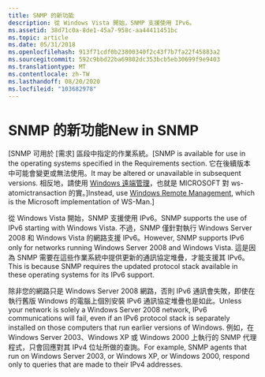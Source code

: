 ```yaml
---
title: SNMP 的新功能
description: 從 Windows Vista 開始，SNMP 支援使用 IPv6。
ms.assetid: 38d71c0a-8de1-45a7-958c-aa44411451bc
ms.topic: article
ms.date: 05/31/2018
ms.openlocfilehash: 913f71cdf0b23800340f2c43f7b7fa22f45883a2
ms.sourcegitcommit: 592c9bbd22ba69802dc353bcb5eb30699f9e9403
ms.translationtype: MT
ms.contentlocale: zh-TW
ms.lasthandoff: 08/20/2020
ms.locfileid: "103682978"
---
```

# <a name="new-in-snmp"></a><span data-ttu-id="5f2be-103">SNMP 的新功能</span><span class="sxs-lookup"><span data-stu-id="5f2be-103">New in SNMP</span></span>

<span data-ttu-id="5f2be-104">\[SNMP 可用於 [需求] 區段中指定的作業系統。</span><span class="sxs-lookup"><span data-stu-id="5f2be-104">\[SNMP is available for use in the operating systems specified in the Requirements section.</span></span> <span data-ttu-id="5f2be-105">它在後續版本中可能會變更或無法使用。</span><span class="sxs-lookup"><span data-stu-id="5f2be-105">It may be altered or unavailable in subsequent versions.</span></span> <span data-ttu-id="5f2be-106">相反地，請使用 [Windows 遠端管理](/windows/desktop/WinRM/portal)，也就是 MICROSOFT 對 ws-atomictransaction 的實。\]</span><span class="sxs-lookup"><span data-stu-id="5f2be-106">Instead, use [Windows Remote Management](/windows/desktop/WinRM/portal), which is the Microsoft implementation of WS-Man.\]</span></span>

<span data-ttu-id="5f2be-107">從 Windows Vista 開始，SNMP 支援使用 IPv6。</span><span class="sxs-lookup"><span data-stu-id="5f2be-107">SNMP supports the use of IPv6 starting with Windows Vista.</span></span> <span data-ttu-id="5f2be-108">不過，SNMP 僅針對執行 Windows Server 2008 和 Windows Vista 的網路支援 IPv6。</span><span class="sxs-lookup"><span data-stu-id="5f2be-108">However, SNMP supports IPv6 only for networks running Windows Server 2008 and Windows Vista.</span></span> <span data-ttu-id="5f2be-109">這是因為 SNMP 需要在這些作業系統中提供更新的通訊協定堆疊，才能支援其 IPv6。</span><span class="sxs-lookup"><span data-stu-id="5f2be-109">This is because SNMP requires the updated protocol stack available in these operating systems for its IPv6 support.</span></span>

<span data-ttu-id="5f2be-110">除非您的網路只是 Windows Server 2008 網路，否則 IPv6 通訊會失敗，即使在執行舊版 Windows 的電腦上個別安裝 IPv6 通訊協定堆疊也是如此。</span><span class="sxs-lookup"><span data-stu-id="5f2be-110">Unless your network is solely a Windows Server 2008 network, IPv6 communications will fail, even if an IPv6 protocol stack is separately installed on those computers that run earlier versions of Windows.</span></span> <span data-ttu-id="5f2be-111">例如，在 Windows Server 2003、Windows XP 或 Windows 2000 上執行的 SNMP 代理程式，只會回應對其 IPv4 位址所做的查詢。</span><span class="sxs-lookup"><span data-stu-id="5f2be-111">For example, SNMP agents that run on Windows Server 2003, or Windows XP, or Windows 2000, respond only to queries that are made to their IPv4 addresses.</span></span>

 

 